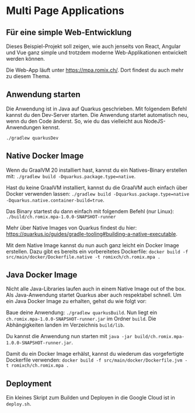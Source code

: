 # Multi Page Applications

## Für eine simple Web-Entwicklung

Dieses Beispiel-Projekt soll zeigen, wie auch jenseits von React, Angular und Vue ganz simple und 
trotzdem moderne Web-Applikationen entwickelt werden können.

Die Web-App läuft unter https://mpa.romix.ch/. Dort findest du auch mehr zu diesem Thema.  

## Anwendung starten

Die Anwendung ist in Java auf Quarkus geschrieben. Mit folgendem Befehl kannst du den Dev-Server
starten. Die Anwendung startet automatisch neu, wenn du den Code änderst. So, wie du das vielleicht 
aus NodeJS-Anwendungen kennst.

```
./gradlew quarkusDev
```

## Native Docker Image

Wenn du GraalVM 20 installiert hast, kannst du ein Natives-Binary erstellen mit: `./gradlew build -Dquarkus.package.type=native`.

Hast du keine GraalVM installiert, kannst du die GraalVM auch einfach über Docker verwenden lassen: `./gradlew build -Dquarkus.package.type=native -Dquarkus.native.container-build=true`.

Das Binary startest du dann einfach mit folgendem Befehl (nur Linux): `./build/ch.romix.mpa-1.0.0-SNAPSHOT-runner`

Mehr über Native Images von Quarkus findest du hier: https://quarkus.io/guides/gradle-tooling#building-a-native-executable.

Mit dem Native Image kannst du nun auch ganz leicht ein Docker Image erstellen. Dazu gibt es bereits ein vorbereitetes Dockerfile:
`docker build -f src/main/docker/Dockerfile.native -t romixch/ch.romix.mpa .`

## Java Docker Image
Nicht alle Java-Libraries laufen auch in einem Native Image out of the box. Als Java-Anwendung
startet Quarkus aber auch respektabel schnell. Um ein Java Docker Image zu erhalten, gehst du wie folgt vor:

Baue deine Anwendung: `./gradlew quarkusBuild`. Nun liegt ein `ch.romix.mpa-1.0.0-SNAPSHOT-runner.jar` im Ordner `build`. Die Abhängigkeiten landen im Verzeichnis `build/lib`.

Du kannst die Anwendung nun starten mit `java -jar build/ch.romix.mpa-1.0.0-SNAPSHOT-runner.jar`.

Damit du ein Docker Image erhälst, kannst du wiederum das vorgefertigte Dockerfile verwenden: `docker build -f src/main/docker/Dockerfile.jvm -t romixch/ch.romix.mpa .`

## Deployment

Ein kleines Skript zum Builden und Deployen in die Google Cloud ist in `deploy.sh`.